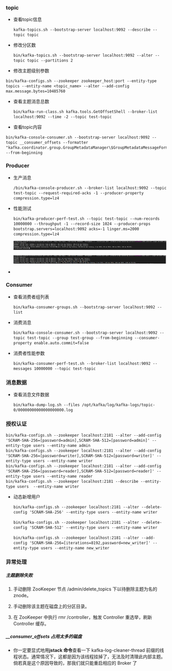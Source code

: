 ### topic

- 查看topic信息 

  ```shell
  kafka-topics.sh --bootstrap-server localhost:9092 --describe --topic topic
  ```

- 修改分区数

  ```shell
  bin/kafka-topics.sh --bootstrap-server localhost:9092 --alter --topic topic --partitions 2
  ```

-  修改主题级别参数

  ```shell
  bin/kafka-configs.sh --zookeeper zookeeper_host:port --entity-type topics --entity-name <topic_name> --alter --add-config max.message.bytes=10485760
  ```

- 查看主题消息总数

  ```shell
  bin/kafka-run-class.sh kafka.tools.GetOffsetShell --broker-list localhost:9092 --time -2 --topic test-topic
  ```

  

- 查看topic内容

```shell
bin/kafka-console-consumer.sh --bootstrap-server localhost:9092 --topic __consumer_offsets --formatter "kafka.coordinator.group.GroupMetadataManager\$GroupMetadataMessageFormatter" --from-beginning
```

### Producer

- 生产消息

  ```shell
  /bin/kafka-console-producer.sh --broker-list localhost:9092 --topic test-topic --request-required-acks -1 --producer-property compression.type=lz4
  ```

- 性能测试

  ```shell
  bin/kafka-producer-perf-test.sh --topic test-topic --num-records 10000000 --throughput -1 --record-size 1024 --producer-props bootstrap.servers=localhost:9092 acks=-1 linger.ms=2000 compression.type=lz4
  ```

  <img src="assets/image-20201101140613549.png" alt="image-20201101140613549" style="zoom:150%;" />

  ![image-20201101140706766](assets/image-20201101140706766.png)

- 

### Consumer

- 查看消费者组列表

  ```shell
  bin/kafka-consumer-groups.sh --bootstrap-server localhost:9092 --list
  ```

- 消费消息

  ```shell
  bin/kafka-console-consumer.sh --bootstrap-server localhost:9092 --topic test-topic --group test-group --from-beginning --consumer-property enable.auto.commit=false 
  ```

- 消费者性能参数

  ```shell
  bin/kafka-consumer-perf-test.sh --broker-list localhost:9092 --messages 10000000 --topic test-topic
  ```

### 消息数据

- 查看消息文件数据

  ```
  bin/kafka-dump-log.sh --files /opt/kafka/log/kafka-logs/topic-0/00000000000000000000.log 
  ```

### 授权认证

```shell
bin/kafka-configs.sh --zookeeper localhost:2181 --alter --add-config 'SCRAM-SHA-256=[password=admin],SCRAM-SHA-512=[password=admin]' --entity-type users --entity-name admin
bin/kafka-configs.sh --zookeeper localhost:2181 --alter --add-config 'SCRAM-SHA-256=[password=writer],SCRAM-SHA-512=[password=writer]' --entity-type users --entity-name writer
bin/kafka-configs.sh --zookeeper localhost:2181 --alter --add-config 'SCRAM-SHA-256=[password=reader],SCRAM-SHA-512=[password=reader]' --entity-type users --entity-name reader
bin/kafka-configs.sh --zookeeper localhost:2181 --describe --entity-type users  --entity-name writer

```

- 动态新增用户

  ```shell
  bin/kafka-configs.sh --zookeeper localhost:2181 --alter --delete-config 'SCRAM-SHA-256' --entity-type users --entity-name writer
  
  bin/kafka-configs.sh --zookeeper localhost:2181 --alter --delete-config 'SCRAM-SHA-512' --entity-type users --entity-name writer
  
  bin/kafka-configs.sh --zookeeper localhost:2181 --alter --add-config 'SCRAM-SHA-256=[iterations=8192,password=new_writer]' --entity-type users --entity-name new_writer
  ```

### 异常处理

##### 主题删除失败

1. 手动删除 ZooKeeper 节点 /admin/delete_topics 下以待删除主题为名的 znode。

2. 手动删除该主题在磁盘上的分区目录。

3. 在 ZooKeeper 中执行 rmr  /controller，触发 Controller 重选举，刷新 Controller 缓存。

##### **__consumer_offsets 占用太多的磁盘**

- 你一定要显式地用**jstack 命令**查看一下 kafka-log-cleaner-thread 前缀的线程状态。通常情况下，这都是因为该线程挂掉了，无法及时清理此内部主题。倘若真是这个原因导致的，那我们就只能重启相应的 Broker 了

